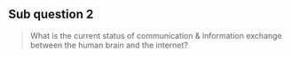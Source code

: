 ## Sub question 2
> What is the current status of communication & information exchange between the human brain and the internet?

